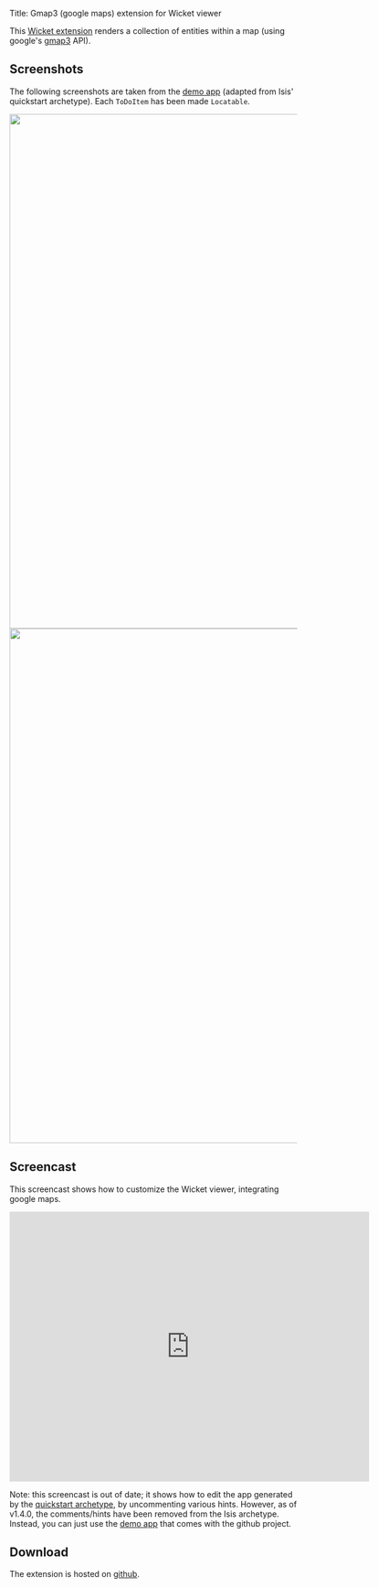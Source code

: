 Title: Gmap3 (google maps) extension for Wicket viewer

This [Wicket extension](https://github.com/isisaddons/isis-wicket-gmap3) renders a collection of entities within a map (using google's [gmap3](https://developers.google.com/maps/documentation/javascript/) API).

## Screenshots

The following screenshots are taken from the [demo app](https://github.com/isisaddons/isis-wicket-gmap3/tree/master/zzzdemo) (adapted from Isis' quickstart archetype).  Each `ToDoItem` has been made `Locatable`.

<img src="https://raw.github.com/isisaddons/isis-wicket-gmap3/master/images/screenshot-1.png" style="width: 900px;"/>

<img src="https://raw.github.com/isisaddons/isis-wicket-gmap3/master/images/screenshot-2.png" style="width: 900px;"/>


## <a name="screencast"></a>Screencast

This screencast shows how to customize the Wicket viewer, integrating google maps.

<iframe width="630" height="472" src="http://www.youtube.com/embed/9o5zAME8LrM" frameborder="0" allowfullscreen></iframe>

Note: this screencast is out of date; it shows how to edit the app generated by the [quickstart archetype](../../../../intro/getting-started/quickstart-archetype.html), by uncommenting various hints.  However, as of v1.4.0, the comments/hints have been removed from the Isis archetype.  Instead, you can just use the [demo app](https://github.com/isisaddons/isis-wicket-gmap3/tree/master/zzzdemo) that comes with the github project.
    
## Download

The extension is hosted on [github](https://github.com/isisaddons/isis-wicket-gmap3).
